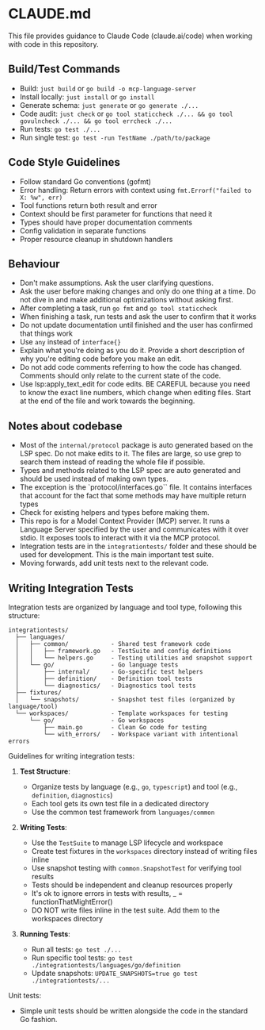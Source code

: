 # CLAUDE.md

This file provides guidance to Claude Code (claude.ai/code) when working with code in this repository.

## Build/Test Commands

- Build: `just build` or `go build -o mcp-language-server`
- Install locally: `just install` or `go install`
- Generate schema: `just generate` or `go generate ./...`
- Code audit: `just check` or `go tool staticcheck ./... && go tool govulncheck ./... && go tool errcheck ./...`
- Run tests: `go test ./...`
- Run single test: `go test -run TestName ./path/to/package`

## Code Style Guidelines

- Follow standard Go conventions (gofmt)
- Error handling: Return errors with context using `fmt.Errorf("failed to X: %w", err)`
- Tool functions return both result and error
- Context should be first parameter for functions that need it
- Types should have proper documentation comments
- Config validation in separate functions
- Proper resource cleanup in shutdown handlers

## Behaviour

- Don't make assumptions. Ask the user clarifying questions.
- Ask the user before making changes and only do one thing at a time. Do not dive in and make additional optimizations without asking first.
- After completing a task, run `go fmt` and `go tool staticcheck`
- When finishing a task, run tests and ask the user to confirm that it works
- Do not update documentation until finished and the user has confirmed that things work
- Use `any` instead of `interface{}`
- Explain what you're doing as you do it. Provide a short description of why you're editing code before you make an edit.
- Do not add code comments referring to how the code has changed. Comments should only relate to the current state of the code.
- Use lsp:apply_text_edit for code edits. BE CAREFUL because you need to know the exact line numbers, which change when editing files. Start at the end of the file and work towards the beginning.

## Notes about codebase

- Most of the `internal/protocol` package is auto generated based on the LSP spec. Do not make edits to it. The files are large, so use grep to search them instead of reading the whole file if possible.
- Types and methods related to the LSP spec are auto generated and should be used instead of making own types.
- The exception is the `protocol/interfaces.go`` file. It contains interfaces that account for the fact that some methods may have multiple return types
- Check for existing helpers and types before making them.
- This repo is for a Model Context Provider (MCP) server. It runs a Language Server specified by the user and communicates with it over stdio. It exposes tools to interact with it via the MCP protocol.
- Integration tests are in the `integrationtests/` folder and these should be used for development. This is the main important test suite.
- Moving forwards, add unit tests next to the relevant code.

## Writing Integration Tests

Integration tests are organized by language and tool type, following this structure:

```
integrationtests/
  ├── languages/
  │   ├── common/            - Shared test framework code
  │   │   ├── framework.go   - TestSuite and config definitions
  │   │   └── helpers.go     - Testing utilities and snapshot support
  │   └── go/                - Go language tests
  │       ├── internal/      - Go-specific test helpers
  │       ├── definition/    - Definition tool tests
  │       └── diagnostics/   - Diagnostics tool tests
  ├── fixtures/
  │   └── snapshots/         - Snapshot test files (organized by language/tool)
  └── workspaces/            - Template workspaces for testing
      └── go/                - Go workspaces
          ├── main.go        - Clean Go code for testing
          └── with_errors/   - Workspace variant with intentional errors
```

Guidelines for writing integration tests:

1. **Test Structure**:

   - Organize tests by language (e.g., `go`, `typescript`) and tool (e.g., `definition`, `diagnostics`)
   - Each tool gets its own test file in a dedicated directory
   - Use the common test framework from `languages/common`

2. **Writing Tests**:

   - Use the `TestSuite` to manage LSP lifecycle and workspace
   - Create test fixtures in the `workspaces` directory instead of writing files inline
   - Use snapshot testing with `common.SnapshotTest` for verifying tool results
   - Tests should be independent and cleanup resources properly
   - It's ok to ignore errors in tests with results, \_ = functionThatMightError()
   - DO NOT write files inline in the test suite. Add them to the workspaces directory

3. **Running Tests**:
   - Run all tests: `go test ./...`
   - Run specific tool tests: `go test ./integrationtests/languages/go/definition`
   - Update snapshots: `UPDATE_SNAPSHOTS=true go test ./integrationtests/...`

Unit tests:

- Simple unit tests should be written alongside the code in the standard Go fashion.
